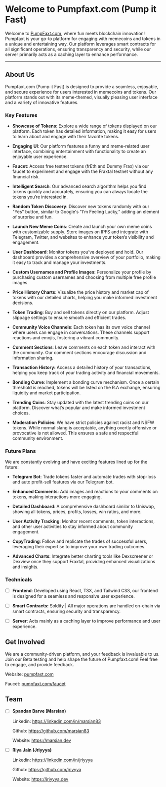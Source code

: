 # Welcome to Pumpfaxt.com (Pump it Fast)
Welcome to [PumpFaxt.com](https://Pumpfaxt.com), where fun meets blockchain innovation! Pumpfaxt is your go-to platform for engaging with memecoins and tokens in a unique and entertaining way. Our platform leverages smart contracts for all significant operations, ensuring transparency and security, while our server primarily acts as a caching layer to enhance performance.

--- 

## About Us
Pumpfaxt.com (Pump it Fast) is designed to provide a seamless, enjoyable, and secure experience for users interested in memecoins and tokens. Our platform stands out with its meme-themed, visually pleasing user interface and a variety of innovative features.

### Key Features
* **Showcase of Tokens**: Explore a wide range of tokens displayed on our platform. Each token has detailed information, making it easy for users to learn about and engage with their favorite tokens.

* **Engaging UI**: Our platform features a funny and meme-related user interface, combining entertainment with functionality to create an enjoyable user experience.

* **Faucet**: Access free testnet tokens (frEth and Dummy Frax) via our faucet to experiment and engage with the Fraxtal testnet without any financial risk.

* **Intelligent Search**: Our advanced search algorithm helps you find tokens quickly and accurately, ensuring you can always locate the tokens you’re interested in.

* **Random Token Discovery**: Discover new tokens randomly with our "Yes" button, similar to Google's "I'm Feeling Lucky," adding an element of surprise and fun.

* **Launch New Meme Coins**: Create and launch your own meme coins with customizable supply. Store images on IPFS and integrate with Telegram, Twitter, and websites to enhance your token’s visibility and engagement.

* **User Dashboard**: Monitor tokens you’ve deployed and hold. Our dashboard provides a comprehensive overview of your portfolio, making it easy to track and manage your investments.

* **Custom Usernames and Profile Images**: Personalize your profile by purchasing custom usernames and choosing from multiple free profile images.

* **Price History Charts**: Visualize the price history and market cap of tokens with our detailed charts, helping you make informed investment decisions.

* **Token Trading**: Buy and sell tokens directly on our platform. Adjust slippage settings to ensure smooth and efficient trades.

* **Community Voice Channels**: Each token has its own voice channel where users can engage in conversations. These channels support reactions and emojis, fostering a vibrant community.

* **Comment Sections**: Leave comments on each token and interact with the community. Our comment sections encourage discussion and information sharing.

* **Transaction History:** Access a detailed history of your transactions, helping you keep track of your trading activity and financial movements.

* **Bonding Curve**: Implement a bonding curve mechanism. Once a certain threshold is reached, tokens will be listed on the R.A exchange, ensuring liquidity and market participation.

* **Trending Coins**: Stay updated with the latest trending coins on our platform. Discover what’s popular and make informed investment choices.

* **Moderation Policies**: We have strict policies against racist and NSFW tokens. While normal slang is acceptable, anything overtly offensive or provocative is not allowed. This ensures a safe and respectful community environment.

### Future Plans
We are constantly evolving and have exciting features lined up for the future:

* **Telegram Bot**: Trade tokens faster and automate trades with stop-loss and auto profit-sell features via our Telegram bot.

* **Enhanced Comments**: Add images and reactions to your comments on tokens, making interactions more engaging.

* **Detailed Dashboard**: A comprehensive dashboard similar to Uniswap, showing all tokens, prices, profits, losses, win ratios, and more.

* **User Activity Tracking**: Monitor recent comments, token interactions, and other user activities to stay informed about community engagement.

* **CopyTrading**: Follow and replicate the trades of successful users, leveraging their expertise to improve your own trading outcomes.

* **Advanced Charts**: Integrate better charting tools like Dexscreener or Dexview once they support Fraxtal, providing enhanced visualizations and insights.

### Technicals
- [ ] **Frontend**: Developed using React, TSX, and Tailwind CSS, our frontend is designed for a seamless and responsive user experience.

- [ ] **Smart Contracts:** Soldity | All major operations are handled on-chain via smart contracts, ensuring security and transparency.

- [ ] **Server**: Acts mainly as a caching layer to improve performance and user experience.

## Get Involved
We are a community-driven platform, and your feedback is invaluable to us. Join our Beta testing and help shape the future of Pumpfaxt.com! Feel free to engage, and provide feedback. 

Website: [pumpfaxt.com](pumpfaxt.com)

Faucet: [pumpfaxt.com/faucet](faucet.pumpfaxt.com)

## Team

- [ ] **Spandan Barve (Marsian)**

  Linkedin: https://linkedin.com/in/marsian83

  Github: https://github.com/marsian83

  Website: https://marsian.dev

- [ ] **Riya Jain (Jriyyya)**

  Linkedin: https://linkedin.com/in/jriyyya

  Github: https://github.com/jriyyya

  Website: https://jriyyya.dev

